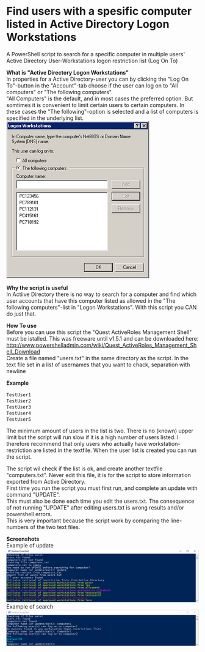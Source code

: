 # Find users with a spesific computer listed in Active Directory Logon Workstations
A PowerShell script to search for a specific computer in multiple users' Active Directory User-Workstations logon restriction list (Log On To)



**What is "Active Directory Logon Workstations"**  
In properties for a Active Directory-user you can by clicking the "Log On To"-button in the "Account"-tab choose  if the user can log on to "All computers" or "The following computers".  
"All Computers" is the default, and in most cases the preferred option. But somtimes it is convenient to limit certain users to certain computers. In these cases the "The following"-option is selected and a list of computers is specified in the underlying list.  
![alt tag](images/ad_user_logon_workstations.png)  
  
**Why the script is useful**  
In Actiive Directory there is no way to search for a computer and find which user accounts that have this computer listed as allowed in the "The following computers"-list in "Logon Workstations". With this script you CAN do just that.  
  
**How To use**  
Before you can use this script the "Quest ActiveRoles Management Shell" must be istalled. This was freeware until v1.5.1 and can be downloaded here:  
http://www.powershelladmin.com/wiki/Quest_ActiveRoles_Management_Shell_Download  
Create a file named "users.txt" in the same directory as the script. In the text file set in a list of usernames that you want to chack, separation with newline  
  
**Example**  
  
    TestUser1
    TestUser2
    TestUser3
    TestUser4
    TestUser5
    
The minimum amount of users in the list is two. There is no (known) upper limit but the script will run slow if it is a high number of users listed. I therefore recommend that only users who actually have workstation-restriction are listed in the textfile.
When the user list is created you can run the script.  
  
The script wil check if the list is ok, and create another textfile "computers.txt". Never edit this file, it is for the script to store information exported from Active Directory.  
First time you run the script you must first run, and complete an update with command "UPDATE".  
This must also be done each time you edit the users.txt. The consequence of not running "UPDATE" after editing users.txt is wrong results and/or powershell errors.  
This is very important because the script work by comparing the line-numbers of the two text files.  
  
**Screenshots**  
Example of update  
![alt tag](images/update_demo.png)
Example of search  
![alt tag](images/search_demo.png)

